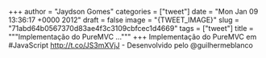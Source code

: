 
+++
author = "Jaydson Gomes"
categories = ["tweet"]
date = "Mon Jan 09 13:36:17 +0000 2012"
draft = false
image = "{TWEET_IMAGE}"
slug = "71abd64b0567370d83ae4f3c3109cbfcec1d4669"
tags = ["tweet"]
title = """Implementação do PureMVC ..."""
+++
Implementação do PureMVC em #JavaScript http://t.co/JS3mXVjJ - Desenvolvido pelo @guilhermeblanco
